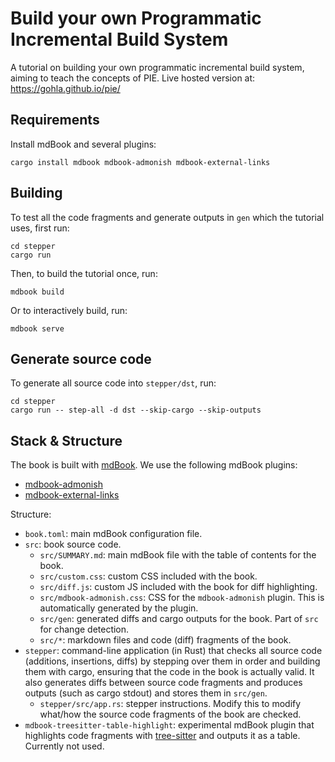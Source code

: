 # Build your own Programmatic Incremental Build System

A tutorial on building your own programmatic incremental build system, aiming to teach the concepts of PIE.
Live hosted version at: <https://gohla.github.io/pie/>

## Requirements

Install mdBook and several plugins:

```shell
cargo install mdbook mdbook-admonish mdbook-external-links
```

## Building

To test all the code fragments and generate outputs in `gen` which the tutorial uses, first run:

```shell
cd stepper
cargo run
```

Then, to build the tutorial once, run:

```shell
mdbook build
```

Or to interactively build, run:

```shell
mdbook serve
```

## Generate source code

To generate all source code into `stepper/dst`, run:

```shell
cd stepper
cargo run -- step-all -d dst --skip-cargo --skip-outputs
```

## Stack & Structure

The book is built with [mdBook](https://rust-lang.github.io/mdBook/). 
We use the following mdBook plugins:

- [mdbook-admonish](https://github.com/tommilligan/mdbook-admonish)
- [mdbook-external-links](https://github.com/jonahgoldwastaken/mdbook-external-links)

Structure:

- `book.toml`: main mdBook configuration file.
- `src`: book source code.
  - `src/SUMMARY.md`: main mdBook file with the table of contents for the book.
  - `src/custom.css`: custom CSS included with the book.
  - `src/diff.js`: custom JS included with the book for diff highlighting.
  - `src/mdbook-admonish.css`: CSS for the `mdbook-admonish` plugin. This is automatically generated by the plugin.
  - `src/gen`: generated diffs and cargo outputs for the book. Part of `src` for change detection.
  - `src/*`: markdown files and code (diff) fragments of the book.
- `stepper`: command-line application (in Rust) that checks all source code (additions, insertions, diffs) by stepping over them in order and building them with cargo, ensuring that the code in the book is actually valid. It also generates diffs between source code fragments and produces outputs (such as cargo stdout) and stores them in `src/gen`.
  - `stepper/src/app.rs`: stepper instructions. Modify this to modify what/how the source code fragments of the book are checked.
- `mdbook-treesitter-table-highlight`: experimental mdBook plugin that highlights code fragments with [tree-sitter](https://tree-sitter.github.io/tree-sitter/) and outputs it as a table. Currently not used.
